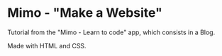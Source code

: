 # Mimo - "Make a Website"

Tutorial from the "Mimo - Learn to code" app, which consists in a Blog.

Made with HTML and CSS.